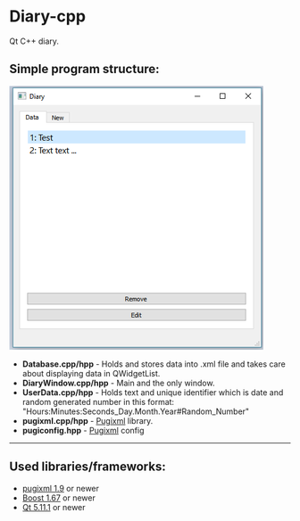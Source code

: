 # Diary-cpp
<p>Qt C++ diary.</p>

<h2>Simple program structure:</h2>
<img src="https://github.com/torar9/Diary-cpp/blob/master/app.png">

<ul>
<li><b>Database.cpp/hpp</b> - Holds and stores data into .xml file and takes care about displaying data in QWidgetList.</li>
<li><b>DiaryWindow.cpp/hpp</b> - Main and the only window.</li>
<li><b>UserData.cpp/hpp</b> - Holds text and unique identifier which is date and random generated number in this format: "Hours:Minutes:Seconds_Day.Month.Year#Random_Number"</li>
<li><b>pugixml.cpp/hpp</b> - <a href="https://pugixml.org/">Pugixml</a> library.</li>
<li><b>pugiconfig.hpp</b> - <a href="https://pugixml.org/">Pugixml</a> config</li>
</ul>

<hr>

<h2>Used libraries/frameworks:</h2>
<ul>
<li><a href="https://pugixml.org/">pugixml 1.9</a> or newer</li>
<li><a href="http://www.boost.org/">Boost 1.67</a> or newer</li>
<li><a href="https://www.qt.io/">Qt 5.11.1</a> or newer</li>
</ul>
